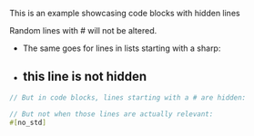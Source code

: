 This is an example showcasing code blocks with hidden lines

Random lines with # will not be altered.

* The same goes for lines in lists starting with a sharp:
* ## this line is not hidden

```rust
// But in code blocks, lines starting with a # are hidden:

// But not when those lines are actually relevant:
#[no_std]
```
